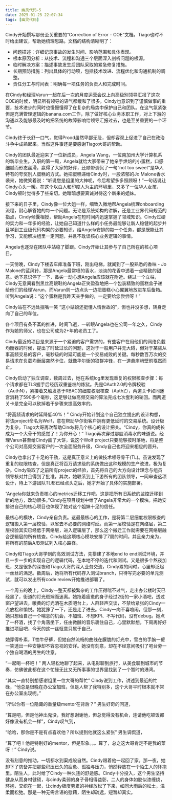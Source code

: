 ```yaml
---
title: 幽灵代码-5
date: 2025-01-25 22:07:34
tags: [幽灵代码]
---
```


Cindy开始撰写那份至关重要的“Correction of Error - COE”文档。Tiago也时不时给出建议，帮助她梳理思路。文档的结构清晰明了：

- 问题描述：详细记录事故的发生时间、影响范围和具体表现。
- 根本原因分析：从技术、流程和沟通三个层面深入剖析问题的根源。
- 临时解决方案：描述事故发生后团队采取的紧急修复措施。
- 长期预防措施：列出具体的行动项，包括技术改进、流程优化和沟通机制的调整。
- 责任分工与时间表：明确每一项任务的负责人和完成时间。

在Cindy和经理Varun一起在后一次的月度运营会议上向高级别领导汇报了这次COE的时候，明显所有领导的语气都缓和了很多。Cindy也意识到了谨慎做事的重要，技术进步的同时也慢慢懂得了在复杂的局势中保护自己和团队。在这气氛紧张但是充满管理逻辑的banana.com工作，除了做好核心业务本职工作，对上下游的沟通以及能够最及时的把系统的故障影响给领导汇报过去，也是至关重要的一个环节。

Cindy终于长舒一口气，觉得Prood虽然卑鄙无耻，但却客观上促进了自己在政治斗争中成熟起来。当然这件事还是要感谢Tiago大哥的帮助。

Cindy的团队最近迎来了一位新成员，Angela Wang，一位南加州大学计算机系的新毕业生。入职的第一周，Angela就给大家带来了她亲手烘焙的小蛋糕，口感细腻而形态丝滑，赢得了大家的好评，还顺带调侃了一句“not too sweet”是华人特有的夸奖别人蛋糕的方式。她把蛋糕递给Cindy时，一股浓郁的Jo Malone香水袭来，她微笑着说：“听说您是组里的大神呢，今后希望多多照顾呀！”一句话说让Cindy心头一暖。在这个以白人和印度人为主的环境里，又多了一位华人女孩，Cindy顿时觉得多了些亲切。她暗暗想要真诚对待这个新来的姐妹。

接下来的日子里，Cindy像一位大姐一样，细致入微地帮Angela梳理onboarding流程，耐心解答她的每一个问题。无论是系统架构的讲解，还是工业界代码规范的指点，Cindy倾囊相授，帮助Angela在短时间内迅速掌握了领域知识。Cindy过硬的实力和一年多的经验，让她自己知道什么样的小任务最能够让新人稳健的起步并且学到工业级代码构架的必要知识，给Angela安排的每一个任务，都是既能让其学习，又能解决组里一定问题，并且不耽误核心业务逻辑的事情。

Angela也逐渐在团队中站稳了脚跟。Cindy开始让其参与了自己所在的核心项目。

一天傍晚，Cindy下楼去车库准备下班，刚出电梯，就闻到了一股熟悉的香味 - Jo Malone的蓝风铃，那是Angela最常喷的香水，淡淡的花香中透着一点精致的甜意。她下意识停了一下，鼻尖一动心想Angela应该就在附近。绕过一个立柱，Cindy无意间看到黑丝高跟鞋的Angela正笑盈盈地把一个包装精致的蛋糕盒子递给他们的经理Varun，而Varun则一边点头一边把蛋糕小心翼翼地放进车后备箱。听到Angela说：“这个蛋糕是我昨天亲手做的，一定要给您尝尝呀！”

Cindy站在不远处抿嘴一笑 “这小姑娘还挺懂人情世故的”，但也并没多想，转身走向了自己的车位。

各个项目有条不紊的推进，时间飞逝，一转眼Angela也在公司一年之久，Cindy作为她的师父，也在公司成为2+年的老员工了。

Cindy最近的项目是来源于一个紧迫的客户需求的，有些客户在用他们的网络负载均衡器的时候，提出了时延过长的问题，这对于一般用户并无大碍，但对于某些从事高频交易的客户，毫秒级的时延可能是一个交易成败的关键。每秒数百万次的交易请求在负载均衡层突然卡住，就像华尔街的狼群冲锋，在一道悬崖峭壁前戛然而止。

Cindy启动了独立调查，数周过去，她在系统log里发现重复的权限核查步骤：每个请求都在TLS握手后经历双重鉴权的炼狱。先是OAuth2.0的令牌校验（AuthN），紧接着又触发基于RBAC的细度权限核查（AuthZ），两道关卡如同迷宫消耗了590多个毫秒，这足够让做高频交易的算法完成七次套利的轮回。而两道关卡是完全可以砍掉若干步骤来提高效率的。

“将高频请求的时延降低40%！” Cindy开始计划这个自己独立提出的设计构想，将该project命名为Wolf，意在帮助华尔街客户拥有更低延时的交易系统。设计极为复杂，Tiago大哥再次帮助Cindy将几个核心的设计把关。“Cindy，你真的成长成为一个大骨干的感觉了！为你开心！” Tiago再次穿过那股消毒水的味道说。经理Varun甚至给Cindy画了大饼，说这个Wolf project只要能够按时落地，将是整个公司对高频交易客户的一次全面服务升级，Cindy自己也将迎来相应的晋升。

Cindy也拿出了十足的干劲，这是真正意义上的做技术领导骨干(TL)。虽说发现了重复的权限核查，但是真正将百万请求级的系统做出这种规模的生产改进，极为复杂。Cindy吸取了之前所有project的经验，首先将自己的大方向设计理念与组员领导核对并且得到了批准，其次，她联系到上下游所有的团队领导，一同审查这项设计，待上下游团队TL都已经点头之后，她才开始了具体的实施部署。

“Angela你就来负责核心的metrics迁移工作吧，这是把所有旧系统的监控迁移到新的地方，改动很多。”Cindy在项目规划中给了Angela非常大的一个模块。把她安排进自己的核心项目也体现了她对这个姐妹十足的信任。

最核心的模块，Cindy亲自负责。这最最核心的工作，是将第二层细度权限核查的逻辑搬入第一层校验，以省去不必要的网络时延。而第一层校验是在网络层，第二层校验其实已经低于网络层，进入逻辑层了，那么这个搬迁工作就需要在网络层融合逻辑层的所有核查。Cindy给这项核心模块安排了7周的时间，并且亲力亲为，将所有的前后A/B测试列入核心路径。

Cindy和Tiago大哥学到的高效测试方法，先搭建了本地end to end测试环境，并且一步一步的实现自己的逻辑代码，在本地不停的迭代和测试。又是很多个熬夜加班，又是很多的深夜和Tiago大哥的深入业务交流，Cindy累的同时，心里却泛起一丝丝的满足。数周后，她将所有代码存入测试branch，只待写完必要的单元测试，就可以发出所有code review开始推进部署了。

一个周五的晚上，Cindy一整天都被繁杂的工作压得喘不过气，走出办公楼时天已经黑了，街道的灯光斑斓而迷离。她拖着疲惫的身子经过2街的一家小酒吧，透过窗户望进去，暖黄的灯光洒在木质吧台上，人群轻声交谈，不禁给紧张的Cindy一点放松和愉悦。她犹豫了一下，还是走了进去。Cindy一向不喜喧闹，但那一刻，她只想给自己一个喘息的机会，不加班、不想KPI、不写代码，没有debug。她点了一杯酒，找了个角落坐下，任由微醺的音乐裹住自己，心里默默想，下周再好好推进项目吧，今天的这一丝惬意只属于自己。

她穿得朴素，T恤牛仔裤，但她自然流畅的曲线在朦胧的灯光中，雪白的手腕一颦一笑透出一种安静却不容忽视的安详。她没有刻意，却在不经意间吸引了吧台旁一个独自喝酒的男生的注意。

“一起喝一杯吧！” 两人轻松地聊了起来，从电影聊到旅行，从美食聊到城市的节奏，仿佛彼此都在这个忙碌无比又无所事事的世界里找到了一个暂时的港湾。

“其实一直特别想感谢组里一位大哥的帮忙” Cindy说到工作，讲述到最近的忙碌，“他总是很晚在办公室加班，但是人帮了我特别多，这个大哥平时根本就不常在办公室出现呢。”

“所以你有一位隐藏的重量级mentor在背后？” 男生好奇的问道，

“算是吧，但是他神出鬼没，我好想谢谢他，但总觉得没有机会，连请他吃顿饭都好像没有机会一样”，Cindy叹气到，

“哈哈，那你是不是有点喜欢他？所以提到他就这么紧张” 男生调侃道，

“算了吧！他是特别好的mentor，但是形象。。。算了，总之这大哥肯定不是我的菜呀！” Cindy说。

没有刻意的推动，一切都水到渠成般自然。Cindy跟着他一起回了家。那一夜，她卸下了防备并把那些积压已久的疲惫、孤独与压力，悄然释放在一个陌生人的怀抱里。陌生人，此时给了Cindy一种久违的舒适感。Cindy十分投入，这个男生坚持健身从而身材健硕，与cindy柔弱的身子骨相得益彰，二人的身体如胶似漆缠绕，环抱，交织在一起，让cindy极度劳累的神经放松了下来，如同大雨后的松土，温柔而松弛。那是一种无需言语的慰藉，陌生却疏远，短暂却真实。



